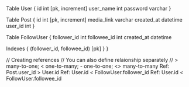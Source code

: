 Table User {
  id int  [pk, increment]
  user_name int
  password varchar
}

Table Post {
  id int  [pk, increment]
  media_link varchar
  created_at datetime
  user_id int
}

Table FollowUser {
  follower_id int
  followee_id int
  created_at datetime
  
  Indexes {
    (follower_id, followee_id) [pk]
  }
}

// Creating references
// You can also define relaionship separately
// > many-to-one; < one-to-many; - one-to-one; <> many-to-many
Ref: Post.user_id > User.id
Ref: User.id < FollowUser.follower_id
Ref: User.id < FollowUser.followee_id